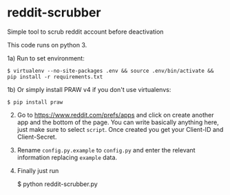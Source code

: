 # reddit-scrubber
Simple tool to scrub reddit account before deactivation

This code runs on python 3.

1a) Run to set environment: 

    $ virtualenv --no-site-packages .env && source .env/bin/activate && pip install -r requirements.txt

1b) Or simply install PRAW v4 if you don't use virtualenvs:

    $ pip install praw

2) Go to https://www.reddit.com/prefs/apps and click on create another app and the bottom of the page. You can write basically anything here, just make sure to select `script`. Once created you get your Client-ID and Client-Secret.

3) Rename `config.py.example` to `config.py` and enter the relevant information replacing `example` data.

4) Finally just run

    $ python reddit-scrubber.py
